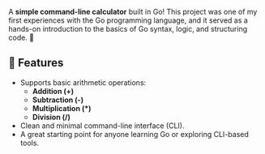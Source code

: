 A **simple command-line calculator** built in Go! This project was one of my first experiences with the Go programming language, and it served as a hands-on introduction to the basics of Go syntax, logic, and structuring code. 🎯

## 🚀 Features

-   Supports basic arithmetic operations:
    -   **Addition (+)**
    -   **Subtraction (-)**
    -   **Multiplication (\*)**
    -   **Division (/)**
-   Clean and minimal command-line interface (CLI).
-   A great starting point for anyone learning Go or exploring CLI-based tools.
